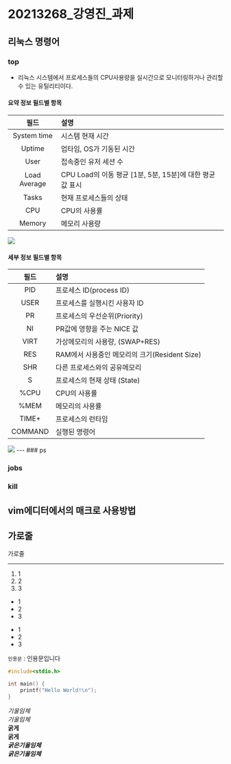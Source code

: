 # 20213268_강영진_과제
## 리눅스 명령어
### top
- 리눅스 시스템에서 프로세스들의 CPU사용량을 실시간으로 모니터링하거나 관리할 수 있는 유틸리티이다.

#### 요약 정보 필드별 항목
|필드|설명|
|:---:|:---|
|System time|시스템 현재 시간|
|Uptime|업타임, OS가 기동된 시간|
|User|접속중인 유저 세션 수|
|Load Average|CPU Load의 이동 평균 [1분, 5분, 15분]에 대한 평균값 표시|
|Tasks|현재 프로세스들의 상태|
|CPU|CPU의 사용률|
|Memory|메모리 사용량|
<img src="https://i.imgur.com/cr2tP5I.png">

#### 세부 정보 필드별 항목
|필드|설명|
|:---:|:---|
|PID|프로세스 ID(process ID)|
|USER|프로세스를 실행시킨 사용자 ID|
|PR|프로세스의 우선순위(Priority)|
|NI|PR값에 영향을 주는 NICE 값|
|VIRT|가상메모리의 사용량, (SWAP+RES)|
|RES|RAM에서 사용중인 메모리의 크기(Resident Size)|
|SHR|다른 프로세스와의 공유메모리|
|S|프로세스의 현재 상태 (State)
|%CPU|CPU의 사용률|
|%MEM|메모리의 사용률|
|TIME+|프로세스의 런타임|
|COMMAND|실행된 명령어|
<img src="https://i.imgur.com/w5Qio0f.png">
---
### ps

### jobs

### kill

## vim에디터에서의 매크로 사용방법




가로줄   
---
가로줄  
***

1) 1
2) 2
3) 3

- 1
- 2
- 3

* 1
* 2
* 3

` 인용문 ` : 인용문입니다

```c
#include<stdio.h>

int main() {
    printf("Hello World!\n");
}
```

*기울임체*  
_기울임체_  
**굵게**  
__굵게__  
***굵은기울임체***  
___굵은기울임체___  

